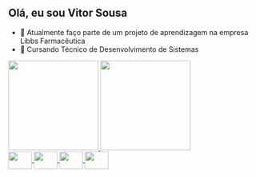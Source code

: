 
## Olá, eu sou Vitor Sousa

- 🔭 Atualmente faço parte de um projeto de aprendizagem na empresa Libbs Farmacêutica
- 🌱 Cursando Técnico de Desenvolvimento de Sistemas

<div>
  <a href="https://github.com/vitorsdev20">
  <img height="180em" src="https://github-readme-stats.vercel.app/api?username=vitorsdev20&show_icons=true&theme=midnight-purple&include_all_commits=true&count_private=true"/>
  <img height="180em" src="https://github-readme-stats.vercel.app/api/top-langs/?username=vitorsdev20&layout=compact&langs_count=16&theme=midnight-purple"/>
</div>
<div>
   <img align="center" height="35" width="47" src="https://cdn.jsdelivr.net/gh/devicons/devicon@latest/icons/java/java-original.svg" />
   <img align="center" height="35" width="47" src="https://cdn.jsdelivr.net/gh/devicons/devicon@latest/icons/html5/html5-original.svg" />
   <img align="center" height="35" width="47" src="https://cdn.jsdelivr.net/gh/devicons/devicon@latest/icons/css3/css3-original.svg" />
   <img align="center" height="35" width="47" src="https://cdn.jsdelivr.net/gh/devicons/devicon@latest/icons/javascript/javascript-original.svg" />
</div>

##
